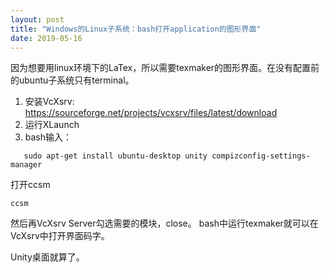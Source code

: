 ```yaml
---
layout: post
title: "Windows的Linux子系统：bash打开application的图形界面"
date: 2019-05-16
---
```


因为想要用linux环境下的LaTex，所以需要texmaker的图形界面。在没有配置前的ubuntu子系统只有terminal。
1. 安装VcXsrv: https://sourceforge.net/projects/vcxsrv/files/latest/download 
2. 运行XLaunch
3. bash输入：
```
   sudo apt-get install ubuntu-desktop unity compizconfig-settings-manager
```
打开ccsm
```
ccsm

```
然后再VcXsrv Server勾选需要的模块，close。
bash中运行texmaker就可以在VcXsrv中打开界面码字。

Unity桌面就算了。